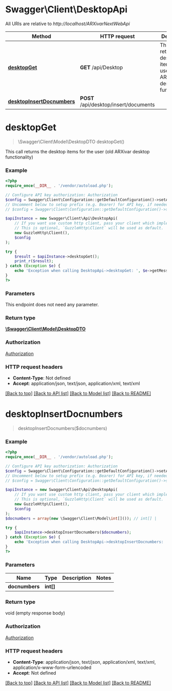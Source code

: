 # Swagger\Client\DesktopApi

All URIs are relative to *http://localhost/ARXivarNextWebApi*

Method | HTTP request | Description
------------- | ------------- | -------------
[**desktopGet**](DesktopApi.md#desktopGet) | **GET** /api/Desktop | This call returns the desktop items for the user (old ARXivar desktop functionality)
[**desktopInsertDocnumbers**](DesktopApi.md#desktopInsertDocnumbers) | **POST** /api/desktop/insert/documents | 


# **desktopGet**
> \Swagger\Client\Model\DesktopDTO desktopGet()

This call returns the desktop items for the user (old ARXivar desktop functionality)

### Example
```php
<?php
require_once(__DIR__ . '/vendor/autoload.php');

// Configure API key authorization: Authorization
$config = Swagger\Client\Configuration::getDefaultConfiguration()->setApiKey('Authorization', 'YOUR_API_KEY');
// Uncomment below to setup prefix (e.g. Bearer) for API key, if needed
// $config = Swagger\Client\Configuration::getDefaultConfiguration()->setApiKeyPrefix('Authorization', 'Bearer');

$apiInstance = new Swagger\Client\Api\DesktopApi(
    // If you want use custom http client, pass your client which implements `GuzzleHttp\ClientInterface`.
    // This is optional, `GuzzleHttp\Client` will be used as default.
    new GuzzleHttp\Client(),
    $config
);

try {
    $result = $apiInstance->desktopGet();
    print_r($result);
} catch (Exception $e) {
    echo 'Exception when calling DesktopApi->desktopGet: ', $e->getMessage(), PHP_EOL;
}
?>
```

### Parameters
This endpoint does not need any parameter.

### Return type

[**\Swagger\Client\Model\DesktopDTO**](../Model/DesktopDTO.md)

### Authorization

[Authorization](../../README.md#Authorization)

### HTTP request headers

 - **Content-Type**: Not defined
 - **Accept**: application/json, text/json, application/xml, text/xml

[[Back to top]](#) [[Back to API list]](../../README.md#documentation-for-api-endpoints) [[Back to Model list]](../../README.md#documentation-for-models) [[Back to README]](../../README.md)

# **desktopInsertDocnumbers**
> desktopInsertDocnumbers($docnumbers)



### Example
```php
<?php
require_once(__DIR__ . '/vendor/autoload.php');

// Configure API key authorization: Authorization
$config = Swagger\Client\Configuration::getDefaultConfiguration()->setApiKey('Authorization', 'YOUR_API_KEY');
// Uncomment below to setup prefix (e.g. Bearer) for API key, if needed
// $config = Swagger\Client\Configuration::getDefaultConfiguration()->setApiKeyPrefix('Authorization', 'Bearer');

$apiInstance = new Swagger\Client\Api\DesktopApi(
    // If you want use custom http client, pass your client which implements `GuzzleHttp\ClientInterface`.
    // This is optional, `GuzzleHttp\Client` will be used as default.
    new GuzzleHttp\Client(),
    $config
);
$docnumbers = array(new \Swagger\Client\Model\int[]()); // int[] | 

try {
    $apiInstance->desktopInsertDocnumbers($docnumbers);
} catch (Exception $e) {
    echo 'Exception when calling DesktopApi->desktopInsertDocnumbers: ', $e->getMessage(), PHP_EOL;
}
?>
```

### Parameters

Name | Type | Description  | Notes
------------- | ------------- | ------------- | -------------
 **docnumbers** | **int[]**|  |

### Return type

void (empty response body)

### Authorization

[Authorization](../../README.md#Authorization)

### HTTP request headers

 - **Content-Type**: application/json, text/json, application/xml, text/xml, application/x-www-form-urlencoded
 - **Accept**: Not defined

[[Back to top]](#) [[Back to API list]](../../README.md#documentation-for-api-endpoints) [[Back to Model list]](../../README.md#documentation-for-models) [[Back to README]](../../README.md)

